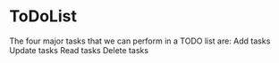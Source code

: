 # ToDoList
 The four major tasks that we can perform in a TODO list are:  Add tasks Update tasks Read tasks Delete tasks
